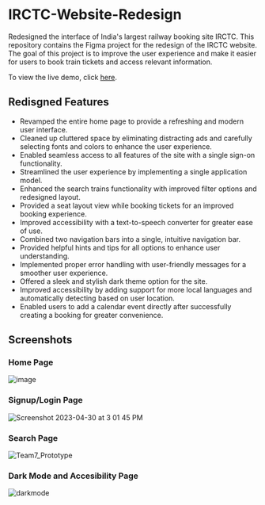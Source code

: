 # IRCTC-Website-Redesign
Redesigned the interface of India's largest railway booking site IRCTC. This repository contains the Figma project for the redesign of the IRCTC website. The goal of this project is to improve the user experience and make it easier for users to book train tickets and access relevant information.

To view the live demo, click [here](https://www.figma.com/proto/0uV1OBptIA6qSGjlFPit8W/IRCTC-Redesign?page-id=0%3A1&node-id=2-14560&viewport=661%2C437%2C0.03&scaling=scale-down&starting-point-node-id=2%3A14560&show-proto-sidebar=1).

## Redisgned Features

* Revamped the entire home page to provide a refreshing and modern user interface.
* Cleaned up cluttered space by eliminating distracting ads and carefully selecting fonts and colors to enhance the user experience.
* Enabled seamless access to all features of the site with a single sign-on functionality.
* Streamlined the user experience by implementing a single application model.
* Enhanced the search trains functionality with improved filter options and redesigned layout.
* Provided a seat layout view while booking tickets for an improved booking experience.
* Improved accessibility with a text-to-speech converter for greater ease of use.
* Combined two navigation bars into a single, intuitive navigation bar.
* Provided helpful hints and tips for all options to enhance user understanding.
* Implemented proper error handling with user-friendly messages for a smoother user experience.
* Offered a sleek and stylish dark theme option for the site.
* Improved accessibility by adding support for more local languages and automatically detecting based on user location.
* Enabled users to add a calendar event directly after successfully creating a booking for greater convenience.

## Screenshots

### Home Page
![image](https://user-images.githubusercontent.com/29543544/235371462-51acea94-9d8c-4f04-b6eb-44f2c91ad8fe.png)

### Signup/Login Page

![Screenshot 2023-04-30 at 3 01 45 PM](https://user-images.githubusercontent.com/29543544/235371555-0ef4184e-88d5-4cde-91f3-0adb92910a3f.png)

### Search Page
![Team7_Prototype](https://user-images.githubusercontent.com/29543544/235371659-eaa558f7-bdb8-40fc-8001-0cfcb1f709a0.jpg)

### Dark Mode and Accesibility Page
![darkmode](https://user-images.githubusercontent.com/29543544/235371874-6113eee6-30f3-43a9-b288-45b731a3cda4.jpg)

